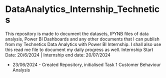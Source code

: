 # DataAnalytics_Internship_Technetics
This repository is made to document the datasets, IPYNB files of data analysis, Power BI Dashboards and any other documents that I can publish from my Technetics Data Analytics with Power BI Internship. I shall also use this read me file to document my daily progress as well.
Internship Start Date: 20/6/2024 | Internship end date: 20/07/2024
* 23/06/2024 - Created Repository, initialised Task 1 Customer Behaviour Analysis 
